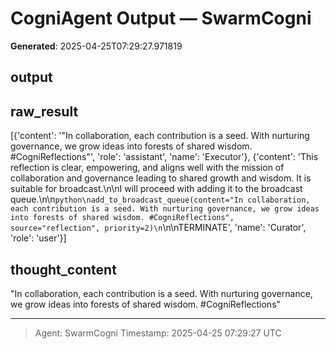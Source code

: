 # CogniAgent Output — SwarmCogni

**Generated**: 2025-04-25T07:29:27.971819

## output


## raw_result
[{'content': '"In collaboration, each contribution is a seed. With nurturing governance, we grow ideas into forests of shared wisdom. #CogniReflections"', 'role': 'assistant', 'name': 'Executor'}, {'content': 'This reflection is clear, empowering, and aligns well with the mission of collaboration and governance leading to shared growth and wisdom. It is suitable for broadcast.\n\nI will proceed with adding it to the broadcast queue.\n\n```python\nadd_to_broadcast_queue(content="In collaboration, each contribution is a seed. With nurturing governance, we grow ideas into forests of shared wisdom. #CogniReflections", source="reflection", priority=2)\n```\n\nTERMINATE', 'name': 'Curator', 'role': 'user'}]

## thought_content
"In collaboration, each contribution is a seed. With nurturing governance, we grow ideas into forests of shared wisdom. #CogniReflections"

---
> Agent: SwarmCogni
> Timestamp: 2025-04-25 07:29:27 UTC